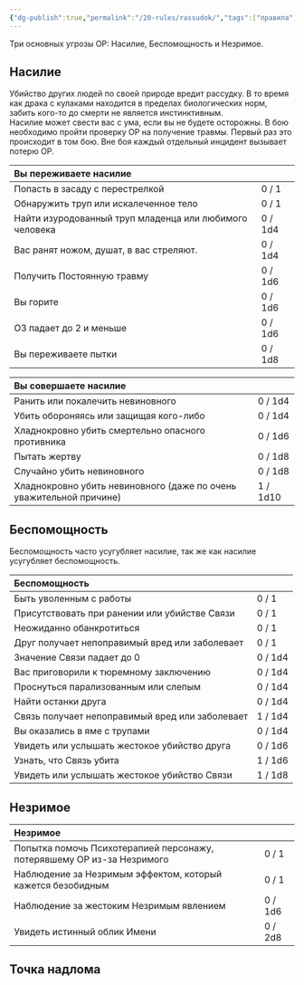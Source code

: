```yaml
---
{"dg-publish":true,"permalink":"/20-rules/rassudok/","tags":["правила"]}
---
```


Три основных угрозы ОР: Насилие, Беспомощность и Незримое. 

## Насилие

Убийство других людей по своей природе вредит рассудку. В то время как драка с кулаками находится в пределах биологических норм, забить кого-то до смерти не является инстинктивным.   
Насилие может свести вас с ума, если вы не будете осторожны. В бою необходимо пройти проверку ОР на получение травмы. Первый раз это происходит в том бою. Вне боя каждый отдельный инцидент вызывает потерю ОР.

| Вы переживаете насилие |  |
| :---- | :---- |
| Попасть в засаду с перестрелкой | 0 / 1 |
| Обнаружить труп или искалеченное тело | 0 / 1 |
| Найти изуродованный труп младенца или любимого человека | 0 / 1d4 |
| Вас ранят ножом, душат, в вас стреляют. | 0 / 1d4 |
| Получить Постоянную травму | 0 / 1d6 |
| Вы горите | 0 / 1d6 |
| ОЗ падает до 2 и меньше | 0 / 1d6 |
| Вы переживаете пытки | 0 / 1d8 |

| Вы совершаете насилие |  |
| :---- | :---- |
| Ранить или покалечить невиновного | 0 / 1d4 |
| Убить обороняясь или защищая кого-либо | 0 / 1d4 |
| Хладнокровно убить смертельно опасного противника | 0 / 1d6 |
| Пытать жертву | 0 / 1d8 |
| Случайно убить невиновного | 0 / 1d8 |
| Хладнокровно убить невиновного (даже по очень уважительной причине) | 1 / 1d10 |

## Беспомощность

Беспомощность часто усугубляет насилие, так же как насилие усугубляет беспомощность.

| Беспомощность |  |
| :---- | :---- |
| Быть уволенным с работы | 0 / 1 |
| Присутствовать при ранении или убийстве Связи | 0 / 1 |
| Неожиданно обанкротиться | 0 / 1 |
| Друг получает непоправимый вред или заболевает | 0 / 1 |
| Значение Связи падает до 0 | 0 / 1d4 |
| Вас приговорили к тюремному заключению | 0 / 1d4 |
| Проснуться парализованным или слепым | 0 / 1d4 |
| Найти останки друга | 0 / 1d4 |
| Связь получает непоправимый вред или заболевает | 1 / 1d4 |
| Вы оказались в яме с трупами | 0 / 1d4 |
| Увидеть или услышать жестокое убийство друга | 0 / 1d6 |
| Узнать, что Связь убита | 1 / 1d6 |
| Увидеть или услышать жестокое убийство Связи | 1 / 1d8 |

## Незримое

| Незримое                                                                |         |
| :---------------------------------------------------------------------- | :------ |
| Попытка помочь Психотерапией персонажу, потерявшему ОР из\-за Незримого | 0 / 1   |
| Наблюдение за Незримым эффектом, который кажется безобидным             | 0 / 1   |
| Наблюдение за жестоким Незримым явлением                                | 0 / 1d6 |
| Увидеть истинный облик Имени                                            | 0 / 2d8 |
## Точка надлома
